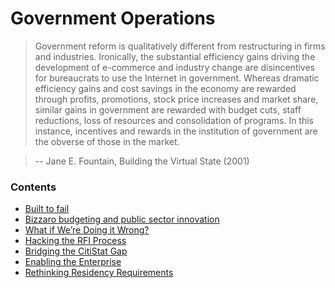 # Government Operations

> Government reform is qualitatively different from restructuring in firms and industries. Ironically, the substantial efficiency gains driving the development of e-commerce and industry change are disincentives for bureaucrats to use the Internet in government. Whereas dramatic efficiency gains and cost savings in the economy are rewarded through profits, promotions, stock price increases and market share, similar gains in government are rewarded with budget cuts, staff reductions, loss of resources and consolidation of programs. In this instance, incentives and rewards in the institution of government are the obverse of those in the market.

> --  Jane E. Fountain, Building the Virtual State (2001)

### Contents

* [Built to fail](built-to-fail.md)
* [Bizzaro budgeting and public sector innovation](#)
* [What if We’re Doing it Wrong?](#)
* [Hacking the RFI Process](#)
* [Bridging the CitiStat Gap](#)
* [Enabling the Enterprise](#)
* [Rethinking Residency Requirements](#)